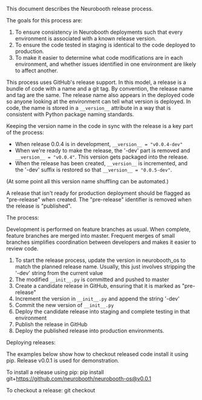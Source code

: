 
This document describes the Neurobooth release process.

The goals for this process are:
1. To ensure consistency in Neurobooth deployments such that every environment is associated with a known release version. 
2. To ensure the code tested in staging is identical to the code deployed to production.
3. To make it easier to determine what code modifications are in each environment, and whether issues identified in one environment are likely to affect another. 

This process uses GitHub's release support. In this model, a release is a bundle of code with a name and a git tag. By convention, the release name and tag are the same.
The release name also appears in the deployed code so anyone looking at the environment can tell what version is deployed. In code, the name is stored in a `__version__` attribute in a way that is consistent with Python package naming standards. 

Keeping the version name in the code in sync with the release is a key part of the process:
- When release 0.0.4 is in development, `__version__ = "v0.0.4-dev"`
- When we're ready to make the release, the '-dev' part is removed and `__version__ = "v0.0.4"`. This version gets packaged into the release.
- When the release has been created, `__version__` is incremented, and the '-dev' suffix is restored so that `__version__ = "0.0.5-dev"`.

(At some point all this version name shuffling can be automated.)

A release that isn't ready for production deployment should be flagged as "pre-release" when created. The "pre-release" identifier is removed when the release is "published".  

The process: 

Development is performed on feature branches as usual. When complete, feature branches are merged into master. Frequent merges of small branches simplifies coordination between developers and makes it easier to review code. 

1. To start the release process, update the version in neurobooth_os to match the planned release name. Usually, this just involves stripping the '-dev' string from the current value
3. The modified `__init__.py` is committed and pushed to master
4. Create a candidate release in GitHub, ensuring that it is marked as "pre-release" 
5. Increment the version in `__init__.py` and append the string '-dev' 
9. Commit the new version of `__init__.py`
6. Deploy the candidate release into staging and complete testing in that environment 
6. Publish the release in GitHub 
7. Deploy the published release into production environments. 
 
Deploying releases: 

The examples below show how to checkout released code install it using pip. Release v0.0.1 is used for demonstration. 

To install a release using pip: 
	pip install git+https://github.com/neurobooth/neurobooth-os@v0.0.1

To checkout a release:
	git checkout